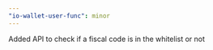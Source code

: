 ```yaml
---
"io-wallet-user-func": minor
---
```


Added API to check if a fiscal code is in the whitelist or not
